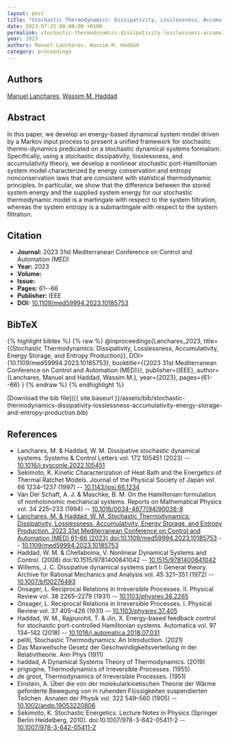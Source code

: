 ```yaml
---
layout: post
title: "Stochastic Thermodynamics: Dissipativity, Losslessness, Accumulativity, Energy Storage, and Entropy Production"
date: 2023-07-25 00:00:00 +0100
permalink: stochastic-thermodynamics-dissipativity-losslessness-accumulativity-energy-storage-and-entropy-production
year: 2023
authors: Manuel Lanchares, Wassim M. Haddad
category: proceedings
---
```

 
## Authors
[Manuel Lanchares](authors/manuel-lanchares), [Wassim M. Haddad](authors/wassim-m-haddad)
 
## Abstract
In this paper, we develop an energy-based dynamical system model driven by a Markov input process to present a unified framework for stochastic thermo-dynamics predicated on a stochastic dynamical systems formalism. Specifically, using a stochastic dissipativity, losslessness, and accumulativity theory, we develop a nonlinear stochastic port-Hamiltonian system model characterized by energy conservation and entropy nonconservation laws that are consistent with statistical thermodynamic principles. In particular, we show that the difference between the stored system energy and the supplied system energy for our stochastic thermodynamic model is a martingale with respect to the system filtration, whereas the system entropy is a submartingale with respect to the system filtration.
 
## Citation
- **Journal:** 2023 31st Mediterranean Conference on Control and Automation (MED)
- **Year:** 2023
- **Volume:** 
- **Issue:** 
- **Pages:** 61--66
- **Publisher:** IEEE
- **DOI:** [10.1109/med59994.2023.10185753](https://doi.org/10.1109/med59994.2023.10185753)
 
## BibTeX
{% highlight bibtex %}
{% raw %}
@inproceedings{Lanchares_2023,
  title={{Stochastic Thermodynamics: Dissipativity, Losslessness, Accumulativity, Energy Storage, and Entropy Production}},
  DOI={10.1109/med59994.2023.10185753},
  booktitle={{2023 31st Mediterranean Conference on Control and Automation (MED)}},
  publisher={IEEE},
  author={Lanchares, Manuel and Haddad, Wassim M.},
  year={2023},
  pages={61--66}
}
{% endraw %}
{% endhighlight %}
 
[Download the bib file]({{ site.baseurl }}/assets/bib/stochastic-thermodynamics-dissipativity-losslessness-accumulativity-energy-storage-and-entropy-production.bib)
 
## References
- Lanchares, M. & Haddad, W. M. Dissipative stochastic dynamical systems. Systems &amp; Control Letters vol. 172 105451 (2023) -- [10.1016/j.sysconle.2022.105451](https://doi.org/10.1016/j.sysconle.2022.105451)
- Sekimoto, K. Kinetic Characterization of Heat Bath and the Energetics of Thermal Ratchet Models. Journal of the Physical Society of Japan vol. 66 1234–1237 (1997) -- [10.1143/jpsj.66.1234](https://doi.org/10.1143/jpsj.66.1234)
- Van Der Schaft, A. J. & Maschke, B. M. On the Hamiltonian formulation of nonholonomic mechanical systems. Reports on Mathematical Physics vol. 34 225–233 (1994) -- [10.1016/0034-4877(94)90038-8](https://doi.org/10.1016/0034-4877(94)90038-8)
- [Lanchares, M. & Haddad, W. M. Stochastic Thermodynamics: Dissipativity, Losslessness, Accumulativity, Energy Storage, and Entropy Production. 2023 31st Mediterranean Conference on Control and Automation (MED) 61–66 (2023) doi:10.1109/med59994.2023.10185753](stochastic-thermodynamics-dissipativity-losslessness-accumulativity-energy-storage-and-entropy-production) -- [10.1109/med59994.2023.10185753](https://doi.org/10.1109/med59994.2023.10185753)
- Haddad, W. M. & Chellaboina, V. Nonlinear Dynamical Systems and Control. (2008) doi:10.1515/9781400841042 -- [10.1515/9781400841042](https://doi.org/10.1515/9781400841042)
- Willems, J. C. Dissipative dynamical systems part I: General theory. Archive for Rational Mechanics and Analysis vol. 45 321–351 (1972) -- [10.1007/bf00276493](https://doi.org/10.1007/bf00276493)
- Onsager, L. Reciprocal Relations in Irreversible Processes. II. Physical Review vol. 38 2265–2279 (1931) -- [10.1103/physrev.38.2265](https://doi.org/10.1103/physrev.38.2265)
- Onsager, L. Reciprocal Relations in Irreversible Processes. I. Physical Review vol. 37 405–426 (1931) -- [10.1103/physrev.37.405](https://doi.org/10.1103/physrev.37.405)
- Haddad, W. M., Rajpurohit, T. & Jin, X. Energy-based feedback control for stochastic port-controlled Hamiltonian systems. Automatica vol. 97 134–142 (2018) -- [10.1016/j.automatica.2018.07.031](https://doi.org/10.1016/j.automatica.2018.07.031)
- peliti, Stochastic Thermodynamics: An Introduction. (2021)
- Das Maxwellsche Gesetz der Geschwindigkeitsverteilung in der Relativtheorie. Ann Phys (1911)
- haddad, A Dynamical Systems Theory of Thermodynamics. (2019)
- prigogine, Thermodynamics of Irreversible Processes. (1955)
- de groot, Thermodynamics of Irreversible Processes. (1951)
- Einstein, A. Über die von der molekularkinetischen Theorie der Wärme geforderte Bewegung von in ruhenden Flüssigkeiten suspendierten Teilchen. Annalen der Physik vol. 322 549–560 (1905) -- [10.1002/andp.19053220806](https://doi.org/10.1002/andp.19053220806)
- Sekimoto, K. Stochastic Energetics. Lecture Notes in Physics (Springer Berlin Heidelberg, 2010). doi:10.1007/978-3-642-05411-2 -- [10.1007/978-3-642-05411-2](https://doi.org/10.1007/978-3-642-05411-2)


